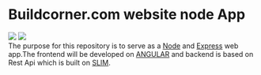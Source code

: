# Buildcorner.com website node App
<a href="https://codeclimate.com/github/ankitsilaich/buildcorner-node"><img src="https://codeclimate.com/github/ankitsilaich/buildcorner-node/badges/gpa.svg" /></a>
<a href="https://codeclimate.com/github/ankitsilaich/buildcorner-node/coverage"><img src="https://codeclimate.com/github/ankitsilaich/buildcorner-node/badges/coverage.svg" /></a><br>
The purpose for this repository is to serve as a [Node](http://nodejs.org/) and [Express](http://expressjs.com/) web app.The frontend will be developed on [ANGULAR](https://angularjs.org/) and backend is based on Rest Api which is built on [SLIM](http://slimframework.com).
